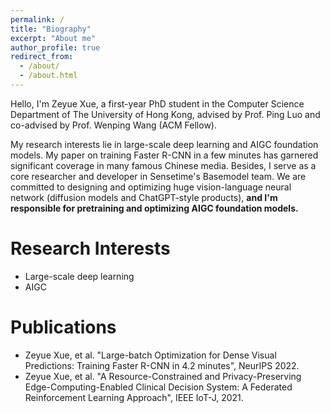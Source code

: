 ```yaml
---
permalink: /
title: "Biography"
excerpt: "About me"
author_profile: true
redirect_from: 
  - /about/
  - /about.html
---
```


Hello, I'm Zeyue Xue, a first-year PhD student in the Computer Science Department of The University of Hong Kong, advised by Prof. Ping Luo and co-advised by Prof. Wenping Wang (ACM Fellow). 

My research interests lie in large-scale deep learning and AIGC foundation models. My paper on training Faster R-CNN in a few minutes has garnered significant coverage in many famous Chinese media. Besides, I serve as a core researcher and developer in Sensetime's Basemodel team. We are committed to designing and optimizing huge vision-language neural network (diffusion models and ChatGPT-style products),  **and I'm responsible for pretraining and optimizing AIGC foundation models.**


Research Interests
======
  * Large-scale deep learning
  * AIGC

**Publications**
======
  * Zeyue Xue, et al. "Large-batch Optimization for Dense Visual Predictions: Training Faster R-CNN in 4.2 minutes", NeurIPS 2022.
  * Zeyue Xue, et al. "A Resource-Constrained and Privacy-Preserving Edge-Computing-Enabled Clinical Decision System: A Federated Reinforcement Learning Approach", IEEE IoT-J, 2021.

